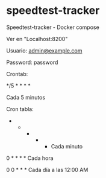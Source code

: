 # speedtest-tracker
Speedtest-tracker - Docker compose

Ver en "Localhost:8200"

Usuario: admin@example.com

Password: password

Crontab:

*/5 * * * *

Cada 5 minutos


Cron tabla:

* * * * * Cada minuto
 
0 * * * *	Cada hora

0 0 * * *	Cada día a las 12:00 AM


